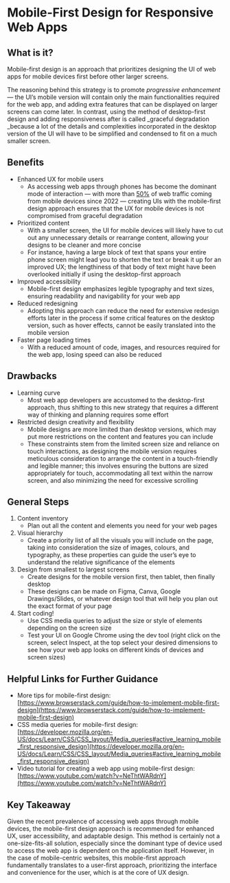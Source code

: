 # Mobile-First Design for Responsive Web Apps

## What is it?

Mobile-first design is an approach that prioritizes designing the UI of web apps for mobile devices first before other larger screens. 

The reasoning behind this strategy is to promote _progressive enhancement_ — the UI’s mobile version will contain only the main functionalities required for the web app, and adding extra features that can be displayed on larger screens can come later. In contrast, using the method of desktop-first design and adding responsiveness after is called _graceful degradation _because a lot of the details and complexities incorporated in the desktop version of the UI will have to be simplified and condensed to fit on a much smaller screen.

## Benefits



* Enhanced UX for mobile users
    * As accessing web apps through phones has become the dominant mode of interaction — with more than [50%](https://www.statista.com/statistics/277125/share-of-website-traffic-coming-from-mobile-devices/#:~:text=Mobile%20accounts%20for%20approximately%20half,since%20the%20beginning%20of%202017.) of web traffic coming from mobile devices since 2022 — creating UIs with the mobile-first design approach ensures that the UX for mobile devices is not compromised from graceful degradation
* Prioritized content
    * With a smaller screen, the UI for mobile devices will likely have to cut out any unnecessary details or rearrange content, allowing your designs to be cleaner and more concise
    * For instance, having a large block of text that spans your entire phone screen might lead you to shorten the text or break it up for an improved UX; the lengthiness of that body of text might have been overlooked initially if using the desktop-first approach
* Improved accessibility
    * Mobile-first design emphasizes legible typography and text sizes, ensuring readability and navigability for your web app
* Reduced redesigning
    * Adopting this approach can reduce the need for extensive redesign efforts later in the process if some critical features on the desktop version, such as hover effects, cannot be easily translated into the mobile version
* Faster page loading times
    * With a reduced amount of code, images, and resources required for the web app, losing speed can also be reduced

## Drawbacks

* Learning curve
    * Most web app developers are accustomed to the desktop-first approach, thus shifting to this new strategy that requires a different way of thinking and planning requires some effort
* Restricted design creativity and flexibility
    * Mobile designs are more limited than desktop versions, which may put more restrictions on the content and features you can include
    * These constraints stem from the limited screen size and reliance on touch interactions, as designing the mobile version requires meticulous consideration to arrange the content in a touch-friendly and legible manner; this involves ensuring the buttons are sized appropriately for touch, accommodating all text within the narrow screen, and also minimizing the need for excessive scrolling

## General Steps

1. Content inventory
    * Plan out all the content and elements you need for your web pages
2. Visual hierarchy
    * Create a priority list of all the visuals you will include on the page, taking into consideration the size of images, colours, and typography, as these properties can guide the user’s eye to understand the relative significance of the elements
3. Design from smallest to largest screens
    * Create designs for the mobile version first, then tablet, then finally desktop
    * These designs can be made on Figma, Canva, Google Drawings/Slides, or whatever design tool that will help you plan out the exact format of your page
4. Start coding!
    * Use CSS media queries to adjust the size or style of elements depending on the screen size
    * Test your UI on Google Chrome using the dev tool (right click on the screen, select Inspect, at the top select your desired dimensions to see how your web app looks on different kinds of devices and screen sizes)

## Helpful Links for Further Guidance

* More tips for mobile-first design: [https://www.browserstack.com/guide/how-to-implement-mobile-first-design](https://www.browserstack.com/guide/how-to-implement-mobile-first-design)
* CSS media queries for mobile-first design: [https://developer.mozilla.org/en-US/docs/Learn/CSS/CSS_layout/Media_queries#active_learning_mobile_first_responsive_design](https://developer.mozilla.org/en-US/docs/Learn/CSS/CSS_layout/Media_queries#active_learning_mobile_first_responsive_design)
* Video tutorial for creating a web app using mobile-first design: [https://www.youtube.com/watch?v=NeThtWARdnY](https://www.youtube.com/watch?v=NeThtWARdnY)

## Key Takeaway

Given the recent prevalence of accessing web apps through mobile devices, the mobile-first design approach is recommended for enhanced UX, user accessibility, and adaptable design. This method is certainly not a one-size-fits-all solution, especially since the dominant type of device used to access the web app is dependent on the application itself. However, in the case of mobile-centric websites, this mobile-first approach fundamentally translates to a user-first approach, prioritizing the interface and convenience for the user, which is at the core of UX design.
